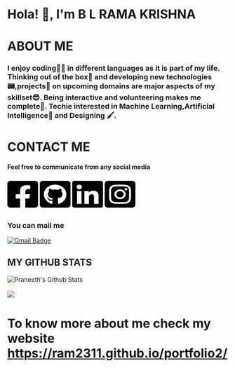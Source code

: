 # Hola! 👋, I'm B L RAMA KRISHNA

# ABOUT ME

### I enjoy coding👨‍💻 in different languages as it is part of my life. Thinking out of the box🎁 and developing new technologies📟,projects📝 on upcoming domains are major aspects of my skillset😎. Being interactive and volunteering makes me complete🤗. Techie interested in Machine Learning,Artificial Intelligence🧐 and Designing 🖌.

# CONTACT ME
#### Feel free to communicate from any social media

[![](https://github.com/Praneethpsp/Praneethpsp/blob/master/facebook-square-brands%201.png)](https://www.facebook.com/profile.php?id=100002515919118)
[![](https://github.com/Praneethpsp/Praneethpsp/blob/master/github-square-brands%201.png)](https://github.com/ram2311)
[![](https://github.com/Praneethpsp/Praneethpsp/blob/master/linkedin-brands%201.png)](https://www.linkedin.com/in/b-l-rama-krishna-181aa2182/)
[![](https://github.com/Praneethpsp/Praneethpsp/blob/master/instagram-square-brands%201.png)](https://www.instagram.com/ram_2311/)


### You can mail me
[![Gmail Badge](https://img.shields.io/badge/-RAMA%20KRISHNA-c14438?style=flat-square&logo=Gmail&logoColor=white&link=mailto:lakshmiramakrishna.2018@vitstudent.ac.in)](mailto:lakshmiramakrishna.2018@vitstudent.ac.in)

## MY GITHUB STATS
![Praneeth's Github Stats](https://github-readme-stats.vercel.app/api/top-langs/?username=Praneethpsp&layout=compact)
<br><br>
![](https://komarev.com/ghpvc/?username=ram2311&color=ffd700&style=plastic)

# To know more about me check my website https://ram2311.github.io/portfolio2/
